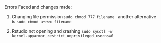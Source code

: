 Errors Faced and changes made:

1. Changing file permission 
```sudo chmod 777 filename ```
another alternative is
```sudo chmod a+rwx filename ```

2. Rstudio not opening and crashing
```sudo sysctl -w kernel.apparmor_restrict_unprivileged_userns=0 ```
